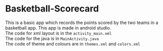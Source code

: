 # Basketball-Scorecard
This is a basic app which records the points scored by the two teams in a basketball app.
This app is made in android studio.  
The code for xml layout is in the `activity_main.xml`  
The code for the java is in `MainActivity.java`  
The code of theme and colours are in `themes.xml` and `colors.xml`  
